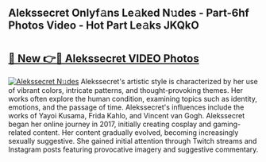 ## Alekssecret Onlyf𝚊ns Le𝚊ked N𝚞des - Part-6hf Photos Video - Hot Part Le𝚊ks JKQkO

# <h2><a href="http://ac44424.deff.icu/?id=Alekssecret">🔗 New 👉🔴 Alekssecret VIDEO Photos</a></h2>

[![Alekssecret N𝚞des](https://i.imgur.com/rIISA9y.gif)](http://ac44424.deff.icu/?id=Alekssecret)
Alekssecret's artistic style is characterized by her use of vibrant colors, intricate patterns, and thought-provoking themes. Her works often explore the human condition, examining topics such as identity, emotions, and the passage of time. Alekssecret's influences include the works of Yayoi Kusama, Frida Kahlo, and Vincent van Gogh. Alekssecret began her online journey in 2017, initially creating cosplay and gaming-related content. Her content gradually evolved, becoming increasingly sexually suggestive. She gained initial attention through Twitch streams and Instagram posts featuring provocative imagery and suggestive commentary.

